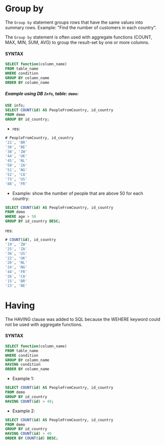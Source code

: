 # Group by

The `Group by` statement groups rows that have the same values into summary rows.
Example: "Find the number of customers in each country".

The `Group by` statement is often used with aggregate functions (COUNT, MAX, MIN, SUM, AVG) to group the result-set by one or more columns.

#### SYNTAX

```sql
SELECT function(column_name)
FROM table_name
WHERE condition
GROUP BY column_name
ORDER BY column_name
```

##### Example using DB `Info`, table: `demo`:

```sql
USE info;
SELECT COUNT(id) AS PeopleFromCountry, id_country
FROM demo
GROUP BY id_country;
```

- res:

```sql
# PeopleFromCountry, id_country
'21', 'BR'
'38', 'BE'
'38', 'ZW'
'44', 'UK'
'45', 'NL'
'50', 'ZA'
'51', 'NG'
'52', 'CA'
'73', 'US'
'88', 'FR'
```

- Example: show the number of people that are above 50 for each country:

```sql
SELECT COUNT(id) AS PeopleFromCountry, id_country
FROM demo
WHERE age > 50
GROUP BY id_country DESC;
```
res:
```sql
# COUNT(id), id_country
'19', 'ZW'
'25', 'ZA'
'36', 'US'
'22', 'UK'
'26', 'NL'
'24', 'NG'
'44', 'FR'
'26', 'CA'
'15', 'BR'
'23', 'BE'
```

# Having

The HAVING clause was added to SQL because the WEHERE keyword could not be used with aggregate functions.

#### SYNTAX

```sql
SELECT function(column_name)
FROM table_name
WHERE condition
GROUP BY column_name
HAVING condition
ORDER BY column_name
```

- Example 1:

```sql
SELECT COUNT(id) AS PeopleFromCountry, id_country
FROM demo
GROUP BY id_country
HAVING COUNT(id) > 40;
```

- Example 2:

```sql
SELECT COUNT(id) AS PeopleFromCountry, id_country
FROM demo
GROUP BY id_country
HAVING COUNT(id) > 40
ORDER BY COUNT(id) DESC;
```
